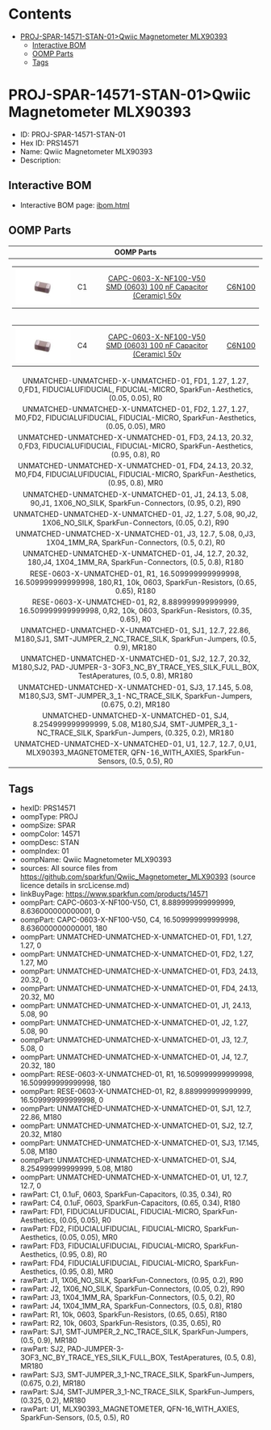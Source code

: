 



Contents
========

* [PROJ-SPAR-14571-STAN-01>Qwiic Magnetometer MLX90393](#proj-spar-14571-stan-01qwiic-magnetometer-mlx90393)
	* [Interactive BOM](#interactive-bom)
	* [OOMP Parts](#oomp-parts)
	* [Tags](#tags)

# PROJ-SPAR-14571-STAN-01>Qwiic Magnetometer MLX90393

- ID: PROJ-SPAR-14571-STAN-01
- Hex ID: PRS14571
- Name: Qwiic Magnetometer MLX90393
- Description: 

## Interactive BOM

- Interactive BOM page: [ibom.html](kicad/bom/ibom.html)

## OOMP Parts
  

|OOMP Parts|
| :---: |
|<table><tr><td>![CAPC-0603-X-NF100-V50](https://raw.githubusercontent.com/oomlout/oomlout_OOMP_parts/main/CAPC-0603-X-NF100-V50/image_140.jpg)</td><td> C1</td><td>[CAPC-0603-X-NF100-V50<br>SMD (0603) 100 nF Capacitor (Ceramic) 50v](https://github.com/oomlout/oomlout_OOMP_parts/tree/main/CAPC-0603-X-NF100-V50/)</td><td>[C6N100](https://github.com/oomlout/oomlout_OOMP_parts/tree/main/CAPC-0603-X-NF100-V50/)</td></tr></table>|
|<table><tr><td>![CAPC-0603-X-NF100-V50](https://raw.githubusercontent.com/oomlout/oomlout_OOMP_parts/main/CAPC-0603-X-NF100-V50/image_140.jpg)</td><td> C4</td><td>[CAPC-0603-X-NF100-V50<br>SMD (0603) 100 nF Capacitor (Ceramic) 50v](https://github.com/oomlout/oomlout_OOMP_parts/tree/main/CAPC-0603-X-NF100-V50/)</td><td>[C6N100](https://github.com/oomlout/oomlout_OOMP_parts/tree/main/CAPC-0603-X-NF100-V50/)</td></tr></table>|
|UNMATCHED-UNMATCHED-X-UNMATCHED-01, FD1, 1.27, 1.27, 0,FD1, FIDUCIALUFIDUCIAL, FIDUCIAL-MICRO, SparkFun-Aesthetics, (0.05, 0.05), R0|
|UNMATCHED-UNMATCHED-X-UNMATCHED-01, FD2, 1.27, 1.27, M0,FD2, FIDUCIALUFIDUCIAL, FIDUCIAL-MICRO, SparkFun-Aesthetics, (0.05, 0.05), MR0|
|UNMATCHED-UNMATCHED-X-UNMATCHED-01, FD3, 24.13, 20.32, 0,FD3, FIDUCIALUFIDUCIAL, FIDUCIAL-MICRO, SparkFun-Aesthetics, (0.95, 0.8), R0|
|UNMATCHED-UNMATCHED-X-UNMATCHED-01, FD4, 24.13, 20.32, M0,FD4, FIDUCIALUFIDUCIAL, FIDUCIAL-MICRO, SparkFun-Aesthetics, (0.95, 0.8), MR0|
|UNMATCHED-UNMATCHED-X-UNMATCHED-01, J1, 24.13, 5.08, 90,J1, 1X06_NO_SILK, SparkFun-Connectors, (0.95, 0.2), R90|
|UNMATCHED-UNMATCHED-X-UNMATCHED-01, J2, 1.27, 5.08, 90,J2, 1X06_NO_SILK, SparkFun-Connectors, (0.05, 0.2), R90|
|UNMATCHED-UNMATCHED-X-UNMATCHED-01, J3, 12.7, 5.08, 0,J3, 1X04_1MM_RA, SparkFun-Connectors, (0.5, 0.2), R0|
|UNMATCHED-UNMATCHED-X-UNMATCHED-01, J4, 12.7, 20.32, 180,J4, 1X04_1MM_RA, SparkFun-Connectors, (0.5, 0.8), R180|
|RESE-0603-X-UNMATCHED-01, R1, 16.509999999999998, 16.509999999999998, 180,R1, 10k, 0603, SparkFun-Resistors, (0.65, 0.65), R180|
|RESE-0603-X-UNMATCHED-01, R2, 8.889999999999999, 16.509999999999998, 0,R2, 10k, 0603, SparkFun-Resistors, (0.35, 0.65), R0|
|UNMATCHED-UNMATCHED-X-UNMATCHED-01, SJ1, 12.7, 22.86, M180,SJ1, SMT-JUMPER_2_NC_TRACE_SILK, SparkFun-Jumpers, (0.5, 0.9), MR180|
|UNMATCHED-UNMATCHED-X-UNMATCHED-01, SJ2, 12.7, 20.32, M180,SJ2, PAD-JUMPER-3-3OF3_NC_BY_TRACE_YES_SILK_FULL_BOX, TestAperatures, (0.5, 0.8), MR180|
|UNMATCHED-UNMATCHED-X-UNMATCHED-01, SJ3, 17.145, 5.08, M180,SJ3, SMT-JUMPER_3_1-NC_TRACE_SILK, SparkFun-Jumpers, (0.675, 0.2), MR180|
|UNMATCHED-UNMATCHED-X-UNMATCHED-01, SJ4, 8.254999999999999, 5.08, M180,SJ4, SMT-JUMPER_3_1-NC_TRACE_SILK, SparkFun-Jumpers, (0.325, 0.2), MR180|
|UNMATCHED-UNMATCHED-X-UNMATCHED-01, U1, 12.7, 12.7, 0,U1, MLX90393_MAGNETOMETER, QFN-16_WITH_AXIES, SparkFun-Sensors, (0.5, 0.5), R0|

## Tags

- hexID: PRS14571
- oompType: PROJ
- oompSize: SPAR
- oompColor: 14571
- oompDesc: STAN
- oompIndex: 01
- oompName: Qwiic Magnetometer MLX90393
- sources: All source files from https://github.com/sparkfun/Qwiic_Magnetometer_MLX90393 (source licence details in srcLicense.md)
- linkBuyPage: https://www.sparkfun.com/products/14571
- oompPart: CAPC-0603-X-NF100-V50, C1, 8.889999999999999, 8.636000000000001, 0
- oompPart: CAPC-0603-X-NF100-V50, C4, 16.509999999999998, 8.636000000000001, 180
- oompPart: UNMATCHED-UNMATCHED-X-UNMATCHED-01, FD1, 1.27, 1.27, 0
- oompPart: UNMATCHED-UNMATCHED-X-UNMATCHED-01, FD2, 1.27, 1.27, M0
- oompPart: UNMATCHED-UNMATCHED-X-UNMATCHED-01, FD3, 24.13, 20.32, 0
- oompPart: UNMATCHED-UNMATCHED-X-UNMATCHED-01, FD4, 24.13, 20.32, M0
- oompPart: UNMATCHED-UNMATCHED-X-UNMATCHED-01, J1, 24.13, 5.08, 90
- oompPart: UNMATCHED-UNMATCHED-X-UNMATCHED-01, J2, 1.27, 5.08, 90
- oompPart: UNMATCHED-UNMATCHED-X-UNMATCHED-01, J3, 12.7, 5.08, 0
- oompPart: UNMATCHED-UNMATCHED-X-UNMATCHED-01, J4, 12.7, 20.32, 180
- oompPart: RESE-0603-X-UNMATCHED-01, R1, 16.509999999999998, 16.509999999999998, 180
- oompPart: RESE-0603-X-UNMATCHED-01, R2, 8.889999999999999, 16.509999999999998, 0
- oompPart: UNMATCHED-UNMATCHED-X-UNMATCHED-01, SJ1, 12.7, 22.86, M180
- oompPart: UNMATCHED-UNMATCHED-X-UNMATCHED-01, SJ2, 12.7, 20.32, M180
- oompPart: UNMATCHED-UNMATCHED-X-UNMATCHED-01, SJ3, 17.145, 5.08, M180
- oompPart: UNMATCHED-UNMATCHED-X-UNMATCHED-01, SJ4, 8.254999999999999, 5.08, M180
- oompPart: UNMATCHED-UNMATCHED-X-UNMATCHED-01, U1, 12.7, 12.7, 0
- rawPart: C1, 0.1uF, 0603, SparkFun-Capacitors, (0.35, 0.34), R0
- rawPart: C4, 0.1uF, 0603, SparkFun-Capacitors, (0.65, 0.34), R180
- rawPart: FD1, FIDUCIALUFIDUCIAL, FIDUCIAL-MICRO, SparkFun-Aesthetics, (0.05, 0.05), R0
- rawPart: FD2, FIDUCIALUFIDUCIAL, FIDUCIAL-MICRO, SparkFun-Aesthetics, (0.05, 0.05), MR0
- rawPart: FD3, FIDUCIALUFIDUCIAL, FIDUCIAL-MICRO, SparkFun-Aesthetics, (0.95, 0.8), R0
- rawPart: FD4, FIDUCIALUFIDUCIAL, FIDUCIAL-MICRO, SparkFun-Aesthetics, (0.95, 0.8), MR0
- rawPart: J1, 1X06_NO_SILK, SparkFun-Connectors, (0.95, 0.2), R90
- rawPart: J2, 1X06_NO_SILK, SparkFun-Connectors, (0.05, 0.2), R90
- rawPart: J3, 1X04_1MM_RA, SparkFun-Connectors, (0.5, 0.2), R0
- rawPart: J4, 1X04_1MM_RA, SparkFun-Connectors, (0.5, 0.8), R180
- rawPart: R1, 10k, 0603, SparkFun-Resistors, (0.65, 0.65), R180
- rawPart: R2, 10k, 0603, SparkFun-Resistors, (0.35, 0.65), R0
- rawPart: SJ1, SMT-JUMPER_2_NC_TRACE_SILK, SparkFun-Jumpers, (0.5, 0.9), MR180
- rawPart: SJ2, PAD-JUMPER-3-3OF3_NC_BY_TRACE_YES_SILK_FULL_BOX, TestAperatures, (0.5, 0.8), MR180
- rawPart: SJ3, SMT-JUMPER_3_1-NC_TRACE_SILK, SparkFun-Jumpers, (0.675, 0.2), MR180
- rawPart: SJ4, SMT-JUMPER_3_1-NC_TRACE_SILK, SparkFun-Jumpers, (0.325, 0.2), MR180
- rawPart: U1, MLX90393_MAGNETOMETER, QFN-16_WITH_AXIES, SparkFun-Sensors, (0.5, 0.5), R0
